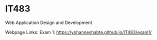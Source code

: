 # IT483
Web Application Design and Development

Webpage Links:
Exam 1: https://yohanneshabte.github.io/IT483/exam1/

